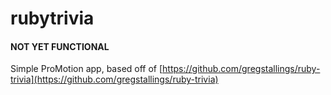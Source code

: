 rubytrivia
==========

#### NOT YET FUNCTIONAL

Simple ProMotion app, based off of [https://github.com/gregstallings/ruby-trivia](https://github.com/gregstallings/ruby-trivia)


